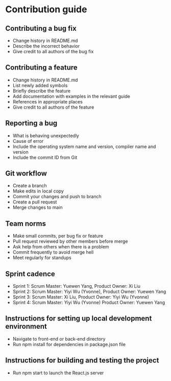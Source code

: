 # Contribution guide

## Contributing a bug fix</br>
* Change history in README.md</br>
* Describe the incorrect behavior</br>
* Give credit to all authors of the bug fix</br>

## Contributing a feature</br>
* Change history in README.md</br>
* List newly added symbols</br>
* Briefly describe the feature</br>
* Add documentation with examples in the relevant guide</br>
* References in appropriate places</br>
* Give credit to all authors of the feature</br>

## Reporting a bug</br>
* What is behaving unexpectedly
* Cause of error
* Include the operating system name and version, compiler name and version
* Include the commit ID from Git

## Git workflow
* Create a branch
* Make edits in local copy
* Commit your changes and push to branch
* Create a pull request
* Merge changes to main

## Team norms
* Make small commits, per bug fix or feature
* Pull request reviewed by other members before merge
* Ask help from others when there is a problem
* Commit frequently to avoid merge hell
* Meet regularly for standups

## Sprint cadence
* Sprint 1: Scrum Master: Yuewen Yang, Product Owner: Xi Liu
* Sprint 2: Scrum Master: Yiyi Wu (Yvonne), Product Owner: Yuewen Yang
* Sprint 3: Scrum Master: Xi Liu, Product Owner: Yiyi Wu (Yvonne)
* Sprint 4: Scrum Master: Yiyi Wu (Yvonne) Product Owner: Yuewen Yang

## Instructions for setting up local development environment
* Navigate to front-end or back-end directory
* Run npm install for dependencies in package.json file

## Instructions for building and testing the project
* Run npm start to launch the React.js server